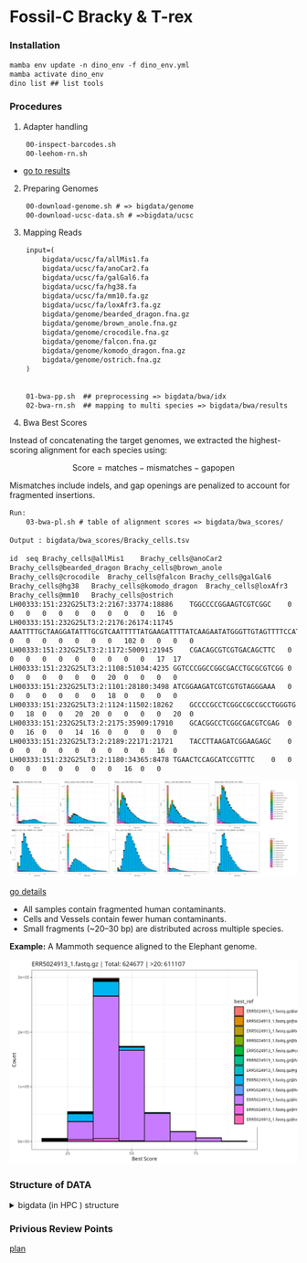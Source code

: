 # Fossil-C Bracky & T-rex

### Installation

```
mamba env update -n dino_env -f dino_env.yml
mamba activate dino_env
dino list ## list tools

```

### Procedures

1. Adapter handling

```
    00-inspect-barcodes.sh
    00-leehom-rn.sh
``` 

  - [go to results]( results/2025-10-08-read-adapter-positions/README.md  )


2. Preparing Genomes 

```
    00-download-genome.sh # => bigdata/genome
    00-download-ucsc-data.sh # =>bigdata/ucsc
```

3. Mapping Reads

```
    input=(
        bigdata/ucsc/fa/allMis1.fa
        bigdata/ucsc/fa/anoCar2.fa
        bigdata/ucsc/fa/galGal6.fa
        bigdata/ucsc/fa/hg38.fa
        bigdata/ucsc/fa/mm10.fa.gz
        bigdata/ucsc/fa/loxAfr3.fa.gz
        bigdata/genome/bearded_dragon.fna.gz
        bigdata/genome/brown_anole.fna.gz
        bigdata/genome/crocodile.fna.gz
        bigdata/genome/falcon.fna.gz
        bigdata/genome/komodo_dragon.fna.gz
        bigdata/genome/ostrich.fna.gz
    )


    01-bwa-pp.sh  ## preprocessing => bigdata/bwa/idx
    02-bwa-rn.sh  ## mapping to multi species => bigdata/bwa/results
```

4. Bwa Best Scores 

Instead of concatenating the target genomes, we extracted the highest-scoring alignment for each species using:

$$
\text{Score} = \text{matches} - \text{mismatches} - \text{gapopen}
$$

Mismatches include indels, and gap openings are penalized to account for fragmented insertions.

```
Run:
    03-bwa-pl.sh # table of alignment scores => bigdata/bwa_scores/

Output : bigdata/bwa_scores/Bracky_cells.tsv 

id	seq	Brachy_cells@allMis1	Brachy_cells@anoCar2	Brachy_cells@bearded_dragon	Brachy_cells@brown_anole	Brachy_cells@crocodile	Brachy_cells@falcon	Brachy_cells@galGal6	Brachy_cells@hg38	Brachy_cells@komodo_dragon	Brachy_cells@loxAfr3	Brachy_cells@mm10	Brachy_cells@ostrich
LH00333:151:232G25LT3:2:2167:33774:18886	TGGCCCCGGAAGTCGTCGGC	0	0	0	0	0	0	0	0	0	0	16	0
LH00333:151:232G25LT3:2:2176:26174:11745	AAATTTTGCTAAGGATATTTGCGTCAATTTTTATGAAGATTTTATCAAGAATATGGGTTGTAGTTTTCCATTATGATGTCTTTGTTGGAGTAATGCTGGCCT	0	0	0	0	0	0	0	102	0	0	0	0
LH00333:151:232G25LT3:2:1172:50091:21945	CGACAGCGTCGTGACAGCTTC	0	0	0	0	0	0	0	0	0	0	17	17
LH00333:151:232G25LT3:2:1108:51034:4235	GGTCCCGGCCGGCGACCTGCGCGTCGG	0	0	0	0	0	0	0	20	0	0	0	0
LH00333:151:232G25LT3:2:1101:28180:3498	ATCGGAAGATCGTCGTGTAGGGAAA	0	0	0	0	0	0	0	18	0	0	0	0
LH00333:151:232G25LT3:2:1124:11502:18262	GCCCCGCCTCGGCCGCCGCCTGGGTG	0	18	0	0	20	20	0	0	0	0	20	0
LH00333:151:232G25LT3:2:2175:35909:17910	GCACGGCCTCGGCGACGTCGAG	0	0	16	0	0	14	16	0	0	0	0	0
LH00333:151:232G25LT3:2:2189:22171:21721	TACCTTAAGATCGGAAGAGC	0	0	0	0	0	0	0	0	0	0	16	0
LH00333:151:232G25LT3:2:1180:34365:8478	TGAACTCCAGCATCCGTTTC	0	0	0	0	0	0	0	0	0	16	0	0
```



![png](results/2025-10-16-taxonomic-authentication/figs/bwa_score_grid.png)

[go details](results/2025-10-16-taxonomic-authentication/README.md)

- All samples contain fragmented human contaminants.
- Cells and Vessels contain fewer human contaminants.
- Small fragments (~20–30 bp) are distributed across multiple species.

**Example:** A Mammoth sequence aligned to the Elephant genome.

![png](results/2025-10-16-taxonomic-authentication/figs/group_ERR5024913_grid.png )


### Structure of DATA
<details>
<summary> bigdata (in HPC ) structure </summary>

```text
├── bigdata/adapterrm
│   ├── adapterrm
│   │   ├── Brachy_Blank.html
│   │   ├── Brachy_Blank.json
│   │   ├── Brachy_Blank.merged.fastq.gz
├── bigdata/bwa
│   ├── bwa_scores
│   │   ├── Brachy_Blank_best_score_hist.png
│   │   ├── Brachy_Blank_best_score_stacked.png
│   │   ├── Brachy_Blank.tsv
│   ├── bwa
├── bigdata/bwa_scores
│   ├── bwa_scores
│   │   ├── Brachy_Blank_best_score_hist.png
│   │   ├── Brachy_Blank_best_score_stacked.png
│   │   ├── Brachy_Blank.tsv
├── bigdata/centrifuge
│   ├── centrifuge
│   │   ├── h+p+v+c.tar
│   │   ├── hpvc.1.cf
│   │   ├── hpvc.2.cf
├── bigdata/dn.sh
│   ├── dn.sh
├── bigdata/fastp
│   ├── fastp
│   │   ├── Brachy_Blank_S9_L002_R1_001.fastq.gz
│   │   ├── Brachy_Blank_S9_L002_R1_001.fastq.gz.fastp_report.html
│   │   ├── Brachy_Blank_S9_L002_R2_001.fastq.gz
├── bigdata/gatk
│   ├── gatk
│   │   ├── gatk-4.6.2.0.zip
├── bigdata/genome
│   ├── genome
│   │   ├── bearded_dragon.fna.gz
│   │   ├── brown_anole.fna.gz
│   │   ├── crocodile.fna.gz
├── bigdata/Human
│   ├── Human
│   │   ├── ERR13475326_1.fastq.gz
│   │   ├── ERR13475326_2.fastq.gz
│   │   ├── ERR13475326.fastq.gz
├── bigdata/kr2
│   ├── kr2
│   │   ├── hash.k2d
│   │   ├── opts.k2d
│   │   ├── seqid2taxid.map
├── bigdata/leehom
│   ├── leehom
│   │   ├── Brachy_Blank_r1.fail.fq.gz
│   │   ├── Brachy_Blank_r1.fail.fq.gz.n
│   │   ├── Brachy_Blank_r1.fq.gz
├── bigdata/Mammuthus
│   ├── Mammuthus
│   │   ├── ERR5024913_1.fastq.gz
│   │   ├── ERR5024913_2.fastq.gz
│   │   ├── ERR5032053_1.fastq.gz
├── bigdata/mapdamage
│   ├── mapdamage
├── bigdata/picard.jar
│   ├── picard.jar
├── bigdata/resources
│   ├── resources
│   │   ├── CheckPileup.java
│   │   ├── CountLoci.java
│   │   ├── CountReads.java
├── bigdata/results
│   ├── results
│   │   ├── count_summary.csv
│   │   ├── fail_perc.tsv
│   │   ├── len_distribution.tsv
├── bigdata/stat
│   ├── stat
│   │   ├── Brachy_Blank@allMis1.bed
│   │   ├── Brachy_Blank@galGal6.bed
│   │   ├── Brachy_Blank@hg38.bed
├── bigdata/ucsc
│   ├── ucsc
│   │   ├── genome_info.2bit.urls
│   │   ├── genome_info.fa.urls
│   │   ├── genome_info.json

```
</details>

### Privious Review Points

[plan](plan.md)






